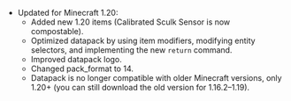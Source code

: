 
- Updated for Minecraft 1.20:
  - Added new 1.20 items (Calibrated Sculk Sensor is now compostable).
  - Optimized datapack by using item modifiers, modifying entity selectors, and implementing the new `return` command.
  - Improved datapack logo.
  - Changed pack_format to 14.
  - Datapack is no longer compatible with older Minecraft versions, only 1.20+ (you can still download the old version for 1.16.2–1.19).